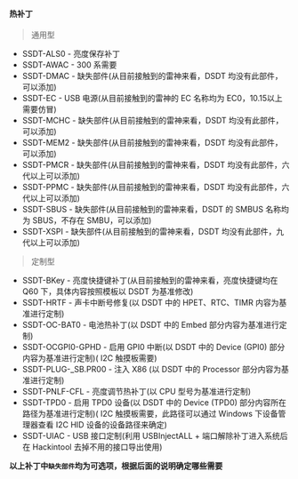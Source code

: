 #### 热补丁

> 通用型

- SSDT-ALS0	-	亮度保存补丁
- SSDT-AWAC  -    300 系需要
- SSDT-DMAC  -    缺失部件(从目前接触到的雷神来看，DSDT 均没有此部件，可以添加)
- SSDT-EC        -    USB 电源(从目前接触到的雷神的 EC 名称均为 EC0，10.15以上需要仿冒)
- SSDT-MCHC  -    缺失部件(从目前接触到的雷神来看，DSDT 均没有此部件，可以添加)
- SSDT-MEM2  -    缺失部件(从目前接触到的雷神来看，DSDT 均没有此部件，可以添加)
- SSDT-PMCR  -    缺失部件(从目前接触到的雷神来看，DSDT 均没有此部件，六代以上可以添加)
- SSDT-PPMC  -    缺失部件(从目前接触到的雷神来看，DSDT 均没有此部件，六代以上可以添加)
- SSDT-SBUS   -    缺失部件(从目前接触到的雷神来看，DSDT 的 SMBUS 名称均为 SBUS，不存在 SMBU，可以添加)
- SSDT-XSPI     -    缺失部件(从目前接触到的雷神来看，DSDT 均没有此部件，九代以上可以添加)

> 定制型

- SSDT-BKey       				-	亮度快捷键补丁(从目前接触到的雷神来看，亮度快捷键均在 Q60 下，具体内容按照模板以 DSDT 为基准修改)
- SSDT-HRTF                      -	声卡中断号修复(以 DSDT 中的 HPET、RTC、TIMR 内容为基准进行定制)
- SSDT-OC-BAT0                -	电池热补丁(以 DSDT 中的 Embed 部分内容为基准进行定制)
- SSDT-OCGPI0-GPHD      -	启用 GPI0 中断(以 DSDT 中的 Device (GPI0)  部分内容为基准进行定制)( I2C 触摸板需要)
- SSDT-PLUG-_SB.PR00    -	注入 X86 (以 DSDT 中的 Processor  部分内容为基准进行定制)
- SSDT-PNLF-CFL              -	亮度调节热补丁(以 CPU 型号为基准进行定制)
- SSDT-TPD0                      -	启用 TPD0 设备(以 DSDT 中的 Device (TPD0)  部分内容所在路径为基准进行定制)( I2C 触摸板需要，此路径可以通过 Windows 下设备管理器查看 I2C HID 设备的设备路径来确定)
- SSDT-UIAC                      -	USB 接口定制(利用 USBInjectALL + 端口解除补丁进入系统后在 Hackintool 去掉不用的接口导出使用)

**以上补丁中`缺失部件`均为可选项，根据后面的说明确定哪些需要**
